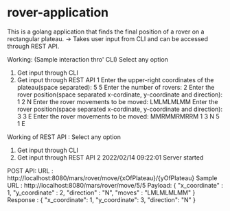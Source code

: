 # rover-application
This is a golang application that finds the final position of a rover on a rectangular plateau.
-> Takes user input from CLI and can be accessed through REST API.

Working: (Sample interaction thro' CLI)
Select any option
1. Get input through CLI
2. Get input through REST API
1
Enter the upper-right coordinates of the plateau(space separated):
5 5
Enter the number of rovers:
2
Enter the rover position(space separated x-cordinate, y-coordinate and direction):
1 2 N
Enter the rover movements to be moved:
LMLMLMLMM
Enter the rover position(space separated x-cordinate, y-coordinate and direction):
3 3 E
Enter the rover movements to be moved:
MMRMMRMRRM
1 3 N
5 1 E

Working of REST API :
Select any option
1. Get input through CLI
2. Get input through REST API
2
2022/02/14 09:22:01 Server started

POST API:
URL : http://localhost:8080/mars/rover/move/{xOfPlateau}/{yOfPlateau}
Sample URL : http://localhost:8080/mars/rover/move/5/5
Payload: 
{
    "x_coordinate" : 1,
    "y_coordinate" : 2,
    "direction" : "N",
    "moves" : "LMLMLMLMM"
}
Response : 
{
    "x_coordinate": 1,
    "y_coordinate": 3,
    "direction": "N"
}
